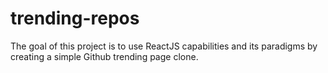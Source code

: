 # trending-repos
The goal of this project is to use ReactJS capabilities and its paradigms by creating a simple Github trending page clone.

